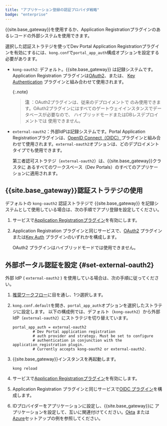 ```yaml
---
title: "アプリケーション登録の認証プロバイダ戦略"
badge: "enterprise"
---
```

{{site.base_gateway}}を使用するか、Application Registrationプラグインのあるレコードの外部システムを使用できます。

選択した認証ストラテジを使ってDev Portal Application Registrationプラグインを有効にするには、`kong.conf`で`portal_app_auth`構成オプションを設定する必要があります。

* `kong-oauth2`: デフォルト。{{site.base_gateway}} は記録システムです。Application
  Registration プラグインは[OAuth2](/hub/kong-inc/oauth2/)、または、
  [Key Authentication](/hub/kong-inc/key-auth/) プラグインと組み合わせて使用されます。

  {:.note}
  > 
  > **注** ：OAuth2プラグインは、従来のデプロイメントで
  > のみ使用できます。OAuth2プラグインにはすべてのゲートウェイインスタンスでデータベースが必要なので、
  > ハイブリッドモードまたはDBレスデプロイメントでは
  > 使用できません。
* `external-oauth2`：外部IdPは記録システムです。Portal Application Registrationプラグインは、[OpenID Connect（OIDC）](/hub/kong-inc/openid-connect/)プラグインと組み合わせて使用されます。`external-oauth2`オプションは、どのデプロイメントタイプでも使用できます。

  第三者認可ストラテジ（`external-oauth2`）は、{{site.base_gateway}}クラスタに
  あるすべてのワークスペース（Dev Portals）のすべてのアプリケーションに適用されます。

{{site.base_gateway}}認証ストラテジの使用
---------------

デフォルトの `kong-oauth2` 認証ストラテジで {{site.base_gateway}} を記録システムとして使用している場合は、次の手順でアプリ登録を設定してください。

1. サービスで[Application Registrationプラグイン](/gateway/{{page.release}}/kong-enterprise/dev-portal/applications/enable-application-registration/)を有効にします。

2. Application Registration プラグインと同じサービスで、[OAuth2](/hub/kong-inc/oauth2/) プラグインまたは[Key Auth](/hub/kong-inc/key-auth/) プラグインのいずれかを構成します。

   OAuth2 プラグインはハイブリッドモードでは使用できません。

外部ポータル認証を設定 \{\#set\-external\-oauth2\}
--------------------------------------------

外部 IdP \( `external-oauth2` \) を使用している場合は、次の手順に従ってください。

1. [推奨ワークフロー](/gateway/{{page.release}}/kong-enterprise/dev-portal/authentication/3rd-party-oauth#supported-oauth-flows)に目を通し、1つ選択します。

2. `kong.conf.default`を開き、`portal_app_auth`オプションを選択したストラテジに設定します。
   以下の構成例では、デフォルト（`kong-oauth2`）から外部IdP（`external-oauth2`）にストラテジを切り替えています。

       portal_app_auth = external-oauth2
                # Dev Portal application registration
                # auth provider and strategy. Must be set to configure
                # authentication in conjunction with the application_registration plugin.
                # Currently accepts kong-oauth2 or external-oauth2.

3. {{site.base_gateway}}インスタンスを再起動します。

       kong reload

4. サービスで[Application Registrationプラグイン](/gateway/{{page.release}}/kong-enterprise/dev-portal/applications/enable-application-registration/)を有効にします。

5. Application Registration プラグインと同じサービスで[OIDC プラグイン](/hub/kong-inc/openid-connect/)を構成します。

6. IDプロバイダーをアプリケーションに設定し、{{site.base_gateway}}に
   アプリケーションを設定して、互いに関連付けてください。[Okta](/gateway/{{page.release}}/kong-enterprise/dev-portal/authentication/okta-config/)
   または
   [Azure](/gateway/{{page.release}}/kong-enterprise/dev-portal/authentication/azure-oidc-config/)セットアップの例を参照してください。

